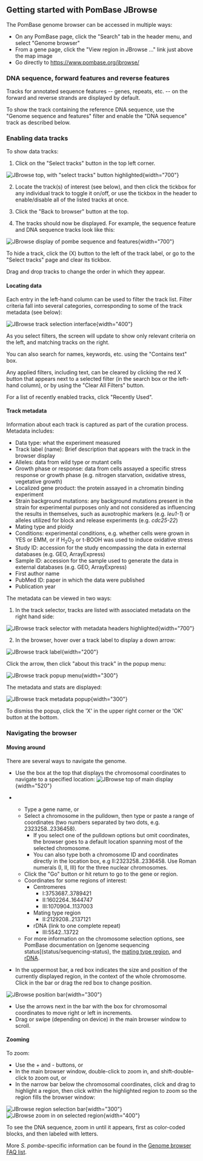 ## Getting started with PomBase JBrowse

The PomBase genome browser can be accessed in multiple ways:
- On any PomBase page, click the "Search" tab in the header menu, and
  select "Genome browser"
- From a gene page, click the "View region in JBrowse ..." link just
  above the map image
- Go directly to https://www.pombase.org/jbrowse/

### DNA sequence, forward features and reverse features
Tracks for annotated sequence features -- genes, repeats, etc. -- on
the forward and reverse strands are displayed by default.

To show the track containing the reference DNA sequence, use the
"Genome sequence and features" filter and enable the "DNA sequence"
track as described below.

### Enabling data tracks
To show data tracks:
1. Click on the "Select tracks" button in the top left corner.

![JBrowse top, with "select tracks" button highlighted](assets/jbrowse_main_top_track_button.png){width="700"}

2. Locate the track(s) of interest (see below), and then click the
tickbox for any individual track to toggle it on/off, or use the
tickbox in the header to enable/disable all of the listed tracks at
once.

3. Click the "Back to browser" button at the top.

4. The tracks should now be displayed. For example, the sequence
feature and DNA sequence tracks look like this:

![JBrowse display of pombe sequence and features](assets/jbrowse_seq_feature_tracks.png){width="700"}

To hide a track, click the (X) button to the left of the track label,
or go to the "Select tracks" page and clear its tickbox.

Drag and drop tracks to change the order in which they appear.

#### Locating data
Each entry in the left-hand column can be used to filter the track
list. Filter criteria fall into several categories, corresponding to
some of the track metadata (see below):

![JBrowse track selection interface](assets/jbrowse_track_selector.png){width="400"}

As you select filters, the screen will update to show only relevant
criteria on the left, and matching tracks on the right.

You can also search for names, keywords, etc. using the "Contains
text" box.

Any applied filters, including text, can be cleared by clicking the
red X button that appears next to a selected filter (in the search box
or the left-hand column), or by using the "Clear All Filters" button.

For a list of recently enabled tracks, click "Recently Used".

#### Track metadata
Information about each track is captured as part of the curation
process. Metadata includes:

- Data type: what the experiment measured
- Track label (name): Brief description that appears with the track in
  the browser display
- Alleles: data from wild type or mutant cells
- Growth phase or response: data from cells assayed a specific stress
  response or growth phase (e.g. nitrogen starvation, oxidative
  stress, vegetative growth)
- Localized gene product: the protein assayed in a chromatin binding
  experiment
- Strain background mutations: any background mutations present in the
  strain for experimental purposes only and not considered as
  influencing the results in themselves, such as auxotrophic markers
  (e.g. *leu1-1*) or alleles utilized for block and release experiments
  (e.g. *cdc25-22*)
- Mating type and ploidy
- Conditions: experimental conditions, e.g. whether cells were grown
  in YES or EMM, or if H<sub>2</sub>O<sub>2</sub> or t-BOOH was used
  to induce oxidative stress
- Study ID: accession for the study encompassing the data in external
  databases (e.g. GEO, ArrayExpress)
- Sample ID: accession for the sample used to generate the data in
  external databases (e.g. GEO, ArrayExpress)
- First author name
- PubMed ID: paper in which the data were published
- Publication year

The metadata can be viewed in two ways:
1. In the track selector, tracks are listed with associated metadata
on the right hand side:

![JBrowse track selector with metadata headers highlighted](assets/jbrowse_track_selection_top.png){width="700"}


2. In the browser, hover over a track label to display a down
arrow:

![JBrowse track label](assets/jbrowse_track_label_hover.png){width="200"}

Click the arrow, then click "about this track" in the popup menu:

![JBrowse track popup menu](assets/jbrowse_track_menu.png){width="300"}

The metadata and stats are displayed:

![JBrowse track metadata popup](assets/jbrowse_metadata_popup.png){width="300"}

To dismiss the popup, click the 'X' in the upper right corner or the
'OK' button at the bottom.

### Navigating the browser
#### Moving around
There are several ways to navigate the genome.

- Use the box at the top that displays the chromosomal coordinates to
  navigate to a specified location:
![JBrowse top of main display](assets/jbrowse_main_top_coords.png){width="520"}

- &nbsp;
  - Type a gene name, or
  - Select a chromosome in the pulldown, then type or paste a range of
    coordinates (two numbers separated by two dots,
    e.g. 2323258..2336458).
    - If you select one of the pulldown options but omit coordinates,
      the browser goes to a default location spanning most of the
      selected chromosome.
    - You can also type both a chromosome ID and coordinates directly
      in the location box, e.g II:2323258..2336458. Use Roman numerals
      (I, II, III) for the three nuclear chromosomes.
  - Click the "Go" button or hit return to go to the gene or region.
  - Coordinates for some regions of interest: 
    - Centromeres
      - I:3753687..3789421
      - II:1602264..1644747
      - III:1070904..1137003
    - Mating type region
      - II:2129208..2137121
    - rDNA (link to one complete repeat)
      - III:5542..13722
  - For more information on the chromosome selection options, see
    PomBase documentation on [genome sequencing
    status[(status/sequencing-status), the [mating type
    region](status/mating-type-region), and
    [rDNA](faq/there-any-rdna-repeat-sequences-pombase).
- In the uppermost bar, a red box indicates the size and position of
  the currently displayed region, in the context of the whole
  chromosome. Click in the bar or drag the red box to change position.

![JBrowse position bar](assets/jbrowse_position_bar.png){width="300"}

- Use the arrows next in the bar with the box for chromosomal
  coordinates to move right or left in increments.
- Drag or swipe (depending on device) in the main browser window to
  scroll.


#### Zooming
To zoom:

- Use the + and - buttons, or
- In the main browser window, double-click to zoom in, and
  shift-double-click to zoom out, or
- In the narrow bar below the chromosomal coordinates, click and drag
  to highlight a region, then click within the highlighted region to
  zoom so the region fills the browser window:

![JBrowse region selection bar](assets/jbrowse_region_selection_bar.png){width="300"}
![JBrowse zoom in on selected region](assets//jbrowse_region_zoom.png){width="400"}

To see the DNA sequence, zoom in until it appears, first as
color-coded blocks, and then labeled with letters.

More *S. pombe*-specific information can be found in the [Genome
browser FAQ list](https://www.pombase.org/faq/genome-browser).
